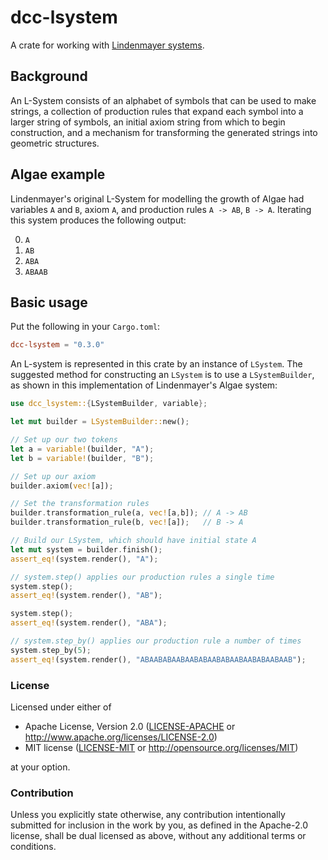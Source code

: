 # dcc-lsystem

A crate for working with [Lindenmayer systems](https://en.wikipedia.org/wiki/L-system).

## Background

An L-System consists of an alphabet of symbols that can be used to make strings,
a collection of production rules that expand each symbol into a larger string of symbols,
an initial axiom string from which to begin construction, and a mechanism for transforming
the generated strings into geometric structures.

## Algae example
Lindenmayer's original L-System for modelling the growth of Algae had
variables `A` and `B`, axiom `A`, and production rules `A -> AB`, `B -> A`.  Iterating
this system produces the following output:

0. `A`
1. `AB`
2. `ABA`
3. `ABAAB`

## Basic usage

Put the following in your `Cargo.toml`:

```toml
dcc-lsystem = "0.3.0"
```

An L-system is represented in this crate by an instance of `LSystem`.  The suggested method for constructing an `LSystem`
is to use a `LSystemBuilder`, as shown in this implementation of Lindenmayer's Algae system:

```rust
use dcc_lsystem::{LSystemBuilder, variable};

let mut builder = LSystemBuilder::new();

// Set up our two tokens
let a = variable!(builder, "A");
let b = variable!(builder, "B");

// Set up our axiom
builder.axiom(vec![a]);

// Set the transformation rules
builder.transformation_rule(a, vec![a,b]); // A -> AB
builder.transformation_rule(b, vec![a]);   // B -> A

// Build our LSystem, which should have initial state A
let mut system = builder.finish();
assert_eq!(system.render(), "A");

// system.step() applies our production rules a single time
system.step();
assert_eq!(system.render(), "AB");

system.step();
assert_eq!(system.render(), "ABA");

// system.step_by() applies our production rule a number of times
system.step_by(5);
assert_eq!(system.render(), "ABAABABAABAABABAABABAABAABABAABAAB");
```

### License

Licensed under either of

 * Apache License, Version 2.0
   ([LICENSE-APACHE](LICENSE-APACHE) or http://www.apache.org/licenses/LICENSE-2.0)
 * MIT license
   ([LICENSE-MIT](LICENSE-MIT) or http://opensource.org/licenses/MIT)

at your option.

### Contribution

Unless you explicitly state otherwise, any contribution intentionally submitted
for inclusion in the work by you, as defined in the Apache-2.0 license, shall be
dual licensed as above, without any additional terms or conditions.